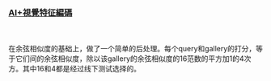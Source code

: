### [AI+視覺特征編碼](https://www.heywhale.com/org/2021NAIC/competition/area/61b81042902a13001708eb17/content)
<br/><br/>
在余弦相似度的基础上，做了一个简单的后处理。每个query和gallery的打分，等于它们间的余弦相似度，除以该gallery的余弦相似度的16范数的平方加1的4次方。其中16和4都是经过线下测试选择的。
